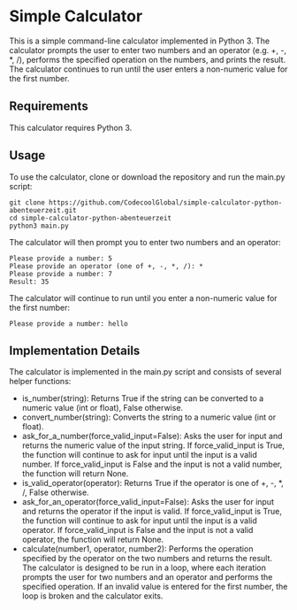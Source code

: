 # Simple Calculator

This is a simple command-line calculator implemented in Python 3. The calculator prompts the user to enter two numbers and an operator (e.g. +, -, *, /), performs the specified operation on the numbers, and prints the result. The calculator continues to run until the user enters a non-numeric value for the first number.

## Requirements

This calculator requires Python 3.

## Usage

To use the calculator, clone or download the repository and run the main.py script:

```
git clone https://github.com/CodecoolGlobal/simple-calculator-python-abenteuerzeit.git
cd simple-calculator-python-abenteuerzeit
python3 main.py
```
The calculator will then prompt you to enter two numbers and an operator:

```
Please provide a number: 5
Please provide an operator (one of +, -, *, /): *
Please provide a number: 7
Result: 35
```
The calculator will continue to run until you enter a non-numeric value for the first number:

```
Please provide a number: hello
```

## Implementation Details
The calculator is implemented in the main.py script and consists of several helper functions:

- is_number(string): Returns True if the string can be converted to a numeric value (int or float), False otherwise.
- convert_number(string): Converts the string to a numeric value (int or float).
- ask_for_a_number(force_valid_input=False): Asks the user for input and returns the numeric value of the input string. If force_valid_input is True, the function will continue to ask for input until the input is a valid number. If force_valid_input is False and the input is not a valid number, the function will return None.
- is_valid_operator(operator): Returns True if the operator is one of +, -, *, /, False otherwise.
- ask_for_an_operator(force_valid_input=False): Asks the user for input and returns the operator if the input is valid. If force_valid_input is True, the function will continue to ask for input until the input is a valid operator. If force_valid_input is False and the input is not a valid operator, the function will return None.
- calculate(number1, operator, number2): Performs the operation specified by the operator on the two numbers and returns the result.
The calculator is designed to be run in a loop, where each iteration prompts the user for two numbers and an operator and performs the specified operation. If an invalid value is entered for the first number, the loop is broken and the calculator exits.
